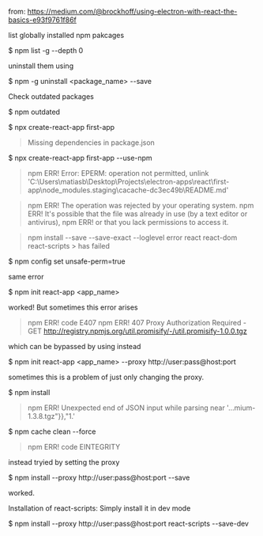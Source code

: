 
from: https://medium.com/@brockhoff/using-electron-with-react-the-basics-e93f9761f86f


list globally installed npm pakcages

$ npm list -g --depth 0

uninstall them using

$ npm -g uninstall <package_name> --save

Check outdated packages

$ npm outdated

$ npx create-react-app first-app

> Missing dependencies in package.json

$ npx create-react-app first-app --use-npm

> npm ERR! Error: EPERM: operation not permitted, unlink
> 'C:\Users\matiasb\Desktop\Projects\electron-apps\react\first-app\node_modules\.staging\cacache-dc3ec49b\README.md'

> npm ERR! The operation was rejected by your operating system.
> npm ERR! It's possible that the file was already in use (by a text editor or antivirus),
> npm ERR! or that you lack permissions to access it.

> npm install --save --save-exact --loglevel error react react-dom react-scripts > has failed

$ npm config set unsafe-perm=true

same error

$ npm init react-app <app_name>

worked! But sometimes this error arises

> npm ERR! code E407
> npm ERR! 407 Proxy Authorization Required - GET http://registry.npmjs.org/util.promisify/-/util.promisify-1.0.0.tgz

which can be bypassed by using instead

$ npm init react-app <app_name> --proxy http://user:pass@host:port

sometimes this is a problem of just only changing the proxy.

$ npm install

> npm ERR! Unexpected end of JSON input while parsing near '...mium-1.3.8.tgz"}},"1.'

$ npm cache clean --force

> npm ERR! code EINTEGRITY

instead tryied by setting the proxy

$ npm install --proxy http://user:pass@host:port --save <package-name>

worked.

Installation of react-scripts: Simply install it in dev mode

$ npm install --proxy http://user:pass@host:port react-scripts --save-dev
